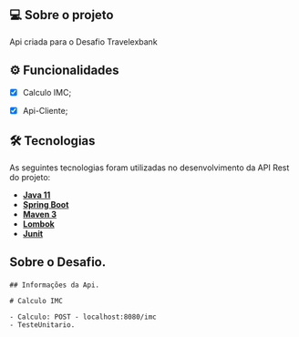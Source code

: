 ## 💻 Sobre o projeto

Api criada para o Desafio Travelexbank<br>


## ⚙️ Funcionalidades
- [x] Calculo IMC;
- [x] Api-Cliente;


## 🛠 Tecnologias

As seguintes tecnologias foram utilizadas no desenvolvimento da API Rest do projeto:

- **[Java 11](https://www.oracle.com/java)**
- **[Spring Boot](https://spring.io/projects/spring-boot)**
- **[Maven 3](https://maven.apache.org)**
- **[Lombok](https://projectlombok.org)**
- **[Junit](https://junit.org/junit4/)**



## Sobre o Desafio.<p>
    ## Informações da Api.

    # Calculo IMC

    - Calculo: POST - localhost:8080/imc
    - TesteUnitario.

   